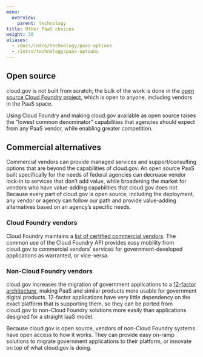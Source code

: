```yaml
---
menu:
  overview:
    parent: technology
title: Other PaaS choices
weight: 30
aliases:
  - /docs/intro/technology/paas-options
  - /intro/technology/paas-options
---
```


## Open source

cloud.gov is not built from scratch; the bulk of the work is done in the [open source Cloud Foundry project](https://www.cloudfoundry.org/), which is open to anyone, including vendors in the PaaS space.

Using Cloud Foundry and making cloud.gov available as open source raises the “lowest common denominator” capabilities that agencies should expect from any PaaS vendor, while enabling greater competition.

## Commercial alternatives

Commercial vendors can provide managed services and support/consulting options that are beyond the capabilities of cloud.gov. An open source PaaS built specifically for the needs of federal agencies can decrease vendor lock-in to services that don’t add value, while broadening the market for vendors who have value-adding capabilities that cloud.gov does not. Because every part of cloud.gov is open source, including the deployment, any vendor or agency can follow our path and provide value-adding alternatives based on an agency’s specific needs.

### Cloud Foundry vendors

Cloud Foundry maintains a [list of certified commercial vendors](https://www.cloudfoundry.org/learn/certified-providers/). The common use of the Cloud Foundry API provides easy mobility from cloud.gov to commercial vendors’ services for government-developed applications as warranted, or vice-versa.

### Non-Cloud Foundry vendors

cloud.gov increases the migration of government applications to a [12-factor architecture](http://12factor.net/), making PaaS and similar products more usable for government digital products. 12-factor applications have very little dependency on the exact platform that is supporting them, so they can be ported from cloud.gov to non-Cloud Foundry solutions more easily than applications designed for a straight IaaS model.

Because cloud.gov is open source, vendors of non-Cloud Foundry systems have open access to how it works. They can provide easy on-ramp solutions to migrate government applications to their platform, or innovate on top of what cloud.gov is doing.
